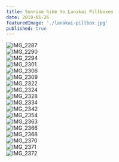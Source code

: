 ```yaml
---
title: Sunrise hike to Lanikai Pillboxes
date: 2019-01-26
featuredImage: './lanakai-pillbox.jpg'
published: true
---
```


![IMG_2287](/IMG_2287.JPG)
<br />
![IMG_2290](/IMG_2290.JPG)
<br />
![IMG_2294](/IMG_2294.JPG)
<br />
![IMG_2301](/IMG_2301.JPG)
<br />
![IMG_2306](/IMG_2306.JPG)
<br />
![IMG_2309](/IMG_2309.JPG)
<br />
![IMG_2322](/IMG_2322.JPG)
<br />
![IMG_2324](/IMG_2324.JPG)
<br />
![IMG_2328](/IMG_2328.JPG)
<br />
![IMG_2334](/IMG_2334.JPG)
<br />
![IMG_2342](/IMG_2342.JPG)
<br />
![IMG_2354](/IMG_2354.JPG)
<br />
![IMG_2363](/IMG_2363.JPG)
<br />
![IMG_2366](/IMG_2366.JPG)
<br />
![IMG_2368](/IMG_2368.JPG)
<br />
![IMG_2370](/IMG_2370.JPG)
<br />
![IMG_2371](/IMG_2371.JPG)
<br />
![IMG_2372](/IMG_2372.JPG)